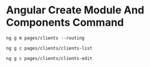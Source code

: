 # Angular Create Module And Components Command

``
ng g m pages/clients --routing
``

``
ng g c pages/clients/clients-list
``

``
ng g c pages/clients/clients-edit
``
